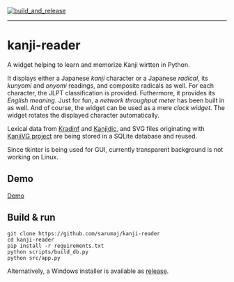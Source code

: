 [![build_and_release](https://github.com/sarumaj/kanji-reader/actions/workflows/build_and_release.yml/badge.svg)](https://github.com/sarumaj/kanji-reader/actions/workflows/build_and_release.yml)

---

# kanji-reader

A widget helping to learn and memorize Kanji wirtten in Python.

It displays either a Japanese _kanji_ character or a Japanese _radical_, its _kunyomi_ and _onyomi_ readings, and composite radicals as well.
For each character, the JLPT classification is provided.
Futhermore, it provides its _English meaning_.
Just for fun, a _network throughput meter_ has been built in as well.
And of course, the widget can be used as a mere _clock widget_. The widget rotates the displayed character automatically.

Lexical data from [Kradinf](http://nihongo.monash.edu/kradinf.html) and [Kanjidic](http://nihongo.monash.edu/kanjidic2/index.html), and SVG files originating with [KanjiVG project](http://kanjivg.tagaini.net/) are being stored in a SQLite database and reused.

Since tkinter is being used for GUI, currently transparent background is not working on Linux.

## Demo

[Demo](https://github.com/sarumaj/kanji-reader/assets/71898979/fb47966a-1582-4103-8682-19808e04f1d2)

## Build & run

```
git clone https://github.com/sarumaj/kanji-reader
cd kanji-reader
pip install -r requirements.txt
python scripts/build_db.py
python src/app.py
```

Alternatively, a Windows installer is available as [release](https://github.com/sarumaj/kanji-reader/releases/latest).
